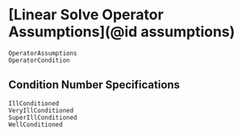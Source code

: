 # [Linear Solve Operator Assumptions](@id assumptions)

```@docs
OperatorAssumptions
OperatorCondition
```

## Condition Number Specifications

```@docs
IllConditioned
VeryIllConditioned
SuperIllConditioned
WellConditioned
```
